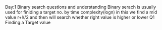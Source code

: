 Day:1
Binary search questions and understanding
Binary serach is usually used for finiding a target no. by time complexity(logn) in this we find a mid value r+l//2 and then will search whether right value is higher or lower 
Q1 Finding a Target value

